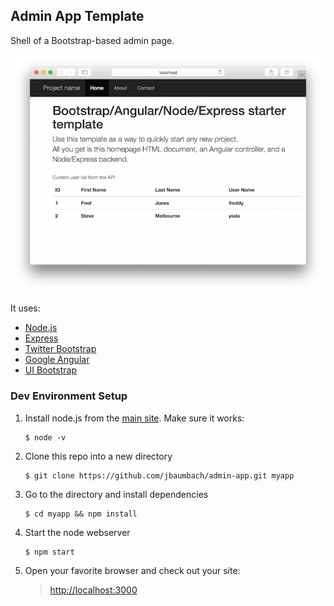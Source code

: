 ## Admin App Template

Shell of a Bootstrap-based admin page.

![Screenshot](public/images/homepage-screenshot.png "Homepage Screenshot")

It uses:

* [Node.js](https://nodejs.org)
* [Express](http://expressjs.com/)
* [Twitter Bootstrap](http://getbootstrap.com/)
* [Google Angular](https://angularjs.org/)
* [UI Bootstrap](http://angular-ui.github.io/bootstrap/)

### Dev Environment Setup

1. Install node.js from the [main site](https://nodejs.org).  Make sure it works:
    ```
    $ node -v
    ```
2. Clone this repo into a new directory
    ```
    $ git clone https://github.com/jbaumbach/admin-app.git myapp
    ```
3. Go to the directory and install dependencies
    ```
    $ cd myapp && npm install
    ```
4. Start the node webserver
    ```
    $ npm start
    ```
5. Open your favorite browser and check out your site:
    > <http://localhost:3000>
